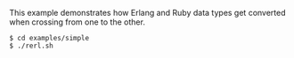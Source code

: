 This example demonstrates how Erlang and Ruby data types get converted when
crossing from one to the other.

    $ cd examples/simple
    $ ./rerl.sh